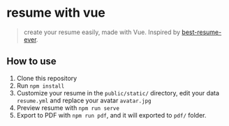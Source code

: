 # resume with vue

> create your resume easily, made with Vue. Inspired by [best-resume-ever](https://github.com/salomonelli/best-resume-ever).

## How to use
1. Clone this repository
2. Run `npm install`
3. Customize your resume in the `public/static/` directory, edit your data `resume.yml` and replace your avatar `avatar.jpg`
4. Preview resume with `npm run serve`
5. Export to PDF with `npm run pdf`, and it will exported to `pdf/` folder. 

